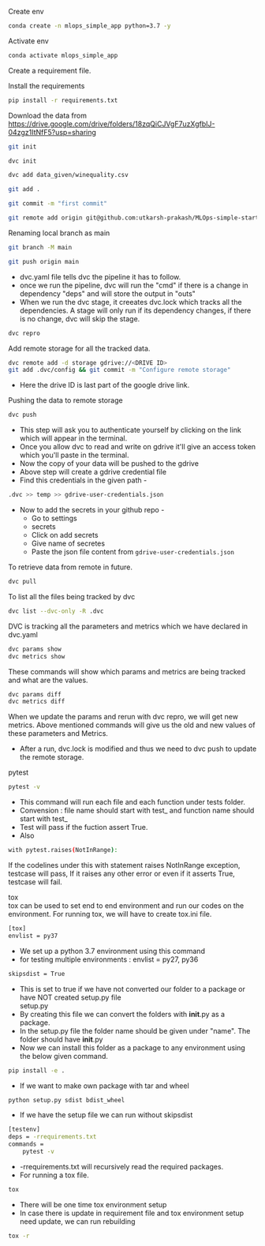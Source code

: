 Create env
```bash
conda create -n mlops_simple_app python=3.7 -y
```
Activate env
```bash
conda activate mlops_simple_app
```
Create a requirement file.

Install the requirements
```bash
pip install -r requirements.txt
```

Download the data from
https://drive.google.com/drive/folders/18zqQiCJVgF7uzXgfbIJ-04zgz1ItNfF5?usp=sharing

```bash
git init
```

```bash
dvc init
```

```bash
dvc add data_given/winequality.csv
```

```bash
git add .
```

```bash
git commit -m "first commit"
```

```bash
git remote add origin git@github.com:utkarsh-prakash/MLOps-simple-start.git
```

Renaming local branch as main
```bash
git branch -M main
```

```bash
git push origin main
```
- dvc.yaml file tells dvc the pipeline it has to follow.
- once we run the pipeline, dvc will run the "cmd" if there is a change in dependency "deps" and will store the output in "outs"
- When we run the dvc stage, it creeates dvc.lock which tracks all the dependencies. A stage will only run if its dependency changes, if there is no change, dvc will skip the stage.
```bash
dvc repro
```

Add remote storage for all the tracked data.
```bash
dvc remote add -d storage gdrive://<DRIVE ID>
git add .dvc/config && git commit -m "Configure remote storage"
```
- Here the drive ID is last part of the google drive link.

Pushing the data to remote storage
```bash
dvc push
```
- This step will ask you to authenticate yourself by clicking on the link which will appear in the terminal.
- Once you allow dvc to read and write on gdrive it'll give an access token which you'll paste in the terminal.
- Now the copy of your data will be pushed to the gdrive
- Above step will create a gdrive credential file
- Find this credentials in the given path -
```bash
.dvc >> temp >> gdrive-user-credentials.json
```
- Now to add the secrets in your github repo -
    - Go to settings
    - secrets
    - Click on add secrets
    - Give name of secretes
    - Paste the json file content from ```gdrive-user-credentials.json ```

To retrieve data from remote in future.
```bash
dvc pull
```

To list all the files being tracked by dvc
```bash
dvc list --dvc-only -R .dvc
```

DVC is tracking all the parameters and metrics which we have declared in dvc.yaml
```bash
dvc params show
dvc metrics show
```
These commands will show which params and metrics are being tracked and what are the values.
```bash
dvc params diff
dvc metrics diff
```
When we update the params and rerun with dvc repro, we will get new metrics. Above mentioned commands will give us the old and new values of these parameters and Metrics.
- After a run, dvc.lock is modified and thus we need to dvc push to update the remote storage.

pytest
```bash
pytest -v
```
- This command will run each file and each function under tests folder.
- Convension : file name should start with test_ and function name should start with test_
- Test will pass if the fuction assert True.
- Also
```bash
with pytest.raises(NotInRange):
```
If the codelines under this with statement raises NotInRange exception, testcase will pass, If it raises any other error or even if it asserts True, testcase will fail.

tox<br>
tox can be used to set end to end environment and run our codes on the environment. For running tox, we will have to create tox.ini file.
```bash
[tox]
envlist = py37
```
- We set up a python 3.7 environment using this command
- for testing multiple environments : envlist = py27, py36
```bash
skipsdist = True
```
- This is set to true if we have not converted our folder to a package or have NOT created setup.py file<br>
setup.py
- By creating this file we can convert the folders with __init__.py as a package.
- In the setup.py file the folder name should be given under "name". The folder should have __init__.py
- Now we can install this folder as a package to any environment using the below given command.
```bash
pip install -e .
```
- If we want to make own package with tar and wheel
```bash
python setup.py sdist bdist_wheel
```
- If we have the setup file we can run without skipsdist
```bash
[testenv]
deps = -rrequirements.txt
commands = 
    pytest -v
```
- -rrequirements.txt will recursively read the required packages.
- For running a tox file.
```bash
tox
```
- There will be one time tox environment setup
- In case there is update in requirement file and tox environment setup need update, we can run rebuilding
```bash
tox -r
```  
